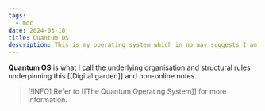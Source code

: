 ```yaml
---
tags:
  - moc
date: 2024-03-10
title: Quantum OS
description: This is my operating system which in no way suggests I am a computer. Rather, it is a set of notes that describe the rules and standards I have determined are best to manage my digital information as I see fit.
---
```

**Quantum OS** is what I call the underlying organisation and structural rules underpinning this [[Digital garden]] and non-online notes.

> [!INFO] Refer to [[The Quantum Operating System]] for more information.